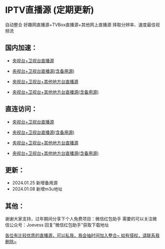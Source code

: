#  IPTV直播源 (定期更新)
自动整合 好趣网直播源+TVBox直播源+其他网上直播源 择取分辨率、速度最佳视频流


## 国内加速：

- [央视台+卫视台直播源](https://mirror.ghproxy.com/https://raw.githubusercontent.com/PassengerHello/IPTV/main/home.m3u8)

- [央视台+卫视台直播源(含备用源)](https://mirror.ghproxy.com/https://raw.githubusercontent.com/PassengerHello/IPTV/main/sources/home_sources.m3u8)

- [央视台+卫视台+其他地方台直播源](https://mirror.ghproxy.com/https://raw.githubusercontent.com/PassengerHello/IPTV/main/iptv.m3u8)

- [央视台+卫视台+其他地方台直播源(含备用源)](https://mirror.ghproxy.com/https://raw.githubusercontent.com/PassengerHello/IPTV/main/sources/iptv_sources.m3u8)


## 直连访问：

- [央视台+卫视台直播源](https://raw.githubusercontent.com/PassengerHello/IPTV/main/home.m3u8)

- [央视台+卫视台直播源(含备用源)](https://raw.githubusercontent.com/PassengerHello/IPTV/main/sources/home_sources.m3u8)

- [央视台+卫视台+其他地方台直播源](https://raw.githubusercontent.com/PassengerHello/IPTV/main/iptv.m3u8)

- [央视台+卫视台+其他地方台直播源(含备用源)](https://raw.githubusercontent.com/PassengerHello/IPTV/main/sources/iptv_sources.m3u8)



## 更新：
- 2024.01.25 新增备用源
- 2024.01.08 新增m3u地址

## 其他：
谢谢大家支持，过年期间分享下个人免费项目：微信红包助手 
需要的可以关注微信公众号：Joevess   回复"微信红包助手"获取下载地址

<u>各位有比较优质的直播源，可以私我，我会抽时间加入整合~
如有侵权，请联系我删除~<u>

